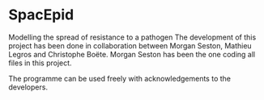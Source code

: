 # SpacEpid

Modelling the spread of resistance to a pathogen
The development of this project has been done in collaboration between Morgan Seston, Mathieu Legros and Christophe Boëte. Morgan Seston has been the one coding all files in this project.

The programme can be used freely with acknowledgements to the developers.

